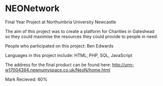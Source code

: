 # NEONetwork
Final Year Project at Northumbria University Newcastle

The aim of this project was to create a platform for Charities in Gateshead so they could maximise the resources they could provide to people in need.

People who participated on this project:
Ben Edwards

Languages in this project include:
HTML,
PHP,
SQL,
JavaScript

The address for the final product can be found here:
http://unn-w17004394.newnumyspace.co.uk/NeoN/home.html

Mark Recieved: 60%
